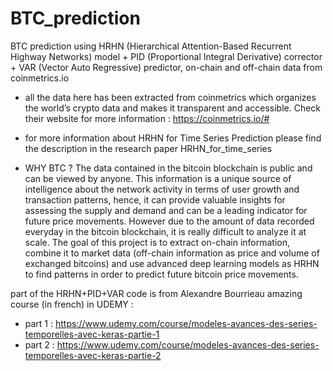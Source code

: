 # BTC_prediction
BTC prediction using HRHN (Hierarchical Attention-Based Recurrent Highway Networks) model + PID (Proportional Integral Derivative) corrector + VAR (Vector Auto Regressive) predictor, on-chain and off-chain data from coinmetrics.io 

- all the data here has been extracted from coinmetrics which organizes the world’s crypto data and makes it transparent and accessible. Check their website for more information : https://coinmetrics.io/#

- for more information about HRHN for Time Series Prediction please find the description in the research paper HRHN_for_time_series

- WHY BTC ?
The data contained in the bitcoin blockchain is public and can be viewed by anyone. This information is a unique source of intelligence about the network activity in terms of user growth and transaction patterns, hence, it can provide valuable insights for assessing the supply and demand and can be a leading indicator for
future price movements. However due to the amount of data recorded everyday in the bitcoin blockchain, it is really difficult to analyze it at scale. 
The goal of this project is to extract on-chain information, combine it to market data (off-chain information as price and volume of exchanged bitcoins) and use advanced deep learning models as HRHN to find patterns in order to predict future bitcoin price movements.

part of the HRHN+PID+VAR code is from Alexandre Bourrieau amazing course (in french) in UDEMY :
- part 1 : https://www.udemy.com/course/modeles-avances-des-series-temporelles-avec-keras-partie-1
- part 2 : https://www.udemy.com/course/modeles-avances-des-series-temporelles-avec-keras-partie-2
